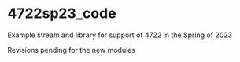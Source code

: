 # 4722sp23_code
Example stream and library for support of 4722 in the Spring of 2023

Revisions pending for the new modules
